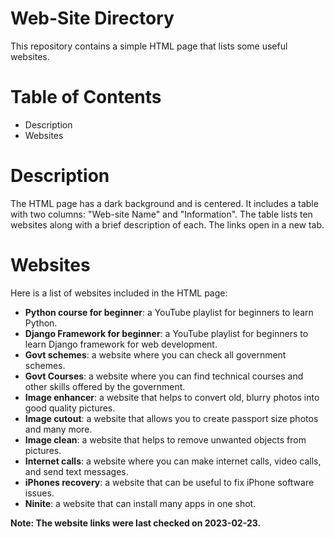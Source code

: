 # Web-Site Directory
This repository contains a simple HTML page that lists some useful websites.

# Table of Contents
- Description
- Websites

# Description
The HTML page has a dark background and is centered. It includes a table with two columns: "Web-site Name" and "Information". The table lists ten websites along with a brief description of each. The links open in a new tab.

# Websites
Here is a list of websites included in the HTML page:

- **Python course for beginner**: a YouTube playlist for beginners to learn Python.
- **Django Framework for beginner**: a YouTube playlist for beginners to learn Django framework for web development.
- **Govt schemes**: a website where you can check all government schemes.
- **Govt Courses**: a website where you can find technical courses and other skills offered by the government.
- **Image enhancer**: a website that helps to convert old, blurry photos into good quality pictures.
- **Image cutout**: a website that allows you to create passport size photos and many more.
- **Image clean**: a website that helps to remove unwanted objects from pictures.
- **Internet calls**: a website where you can make internet calls, video calls, and send text messages.
- **iPhones recovery**: a website that can be useful to fix iPhone software issues.
- **Ninite**: a website that can install many apps in one shot.

**Note: The website links were last checked on 2023-02-23.**
